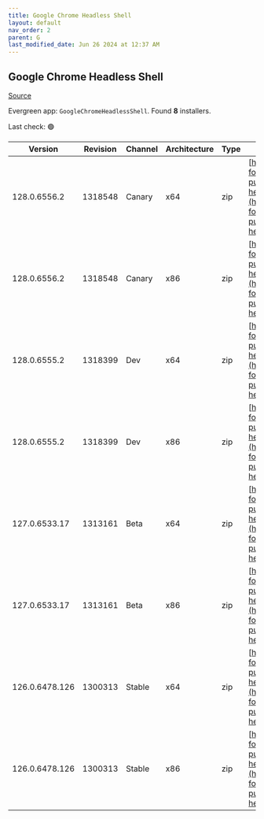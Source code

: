 ```yaml
---
title: Google Chrome Headless Shell
layout: default
nav_order: 2
parent: G
last_modified_date: Jun 26 2024 at 12:37 AM
---
```


## Google Chrome Headless Shell

[Source](https://googlechromelabs.github.io/chrome-for-testing/)

Evergreen app: `GoogleChromeHeadlessShell`. Found **8** installers.

Last check: 🟢

| Version        | Revision | Channel | Architecture | Type | URI                                                                                                                                                                                                                            |
| -------------- | -------- | ------- | ------------ | ---- | ------------------------------------------------------------------------------------------------------------------------------------------------------------------------------------------------------------------------------ |
| 128.0.6556.2   | 1318548  | Canary  | x64          | zip  | [https://storage.googleapis.com/chrome-for-testing-public/128.0.6556.2/win64/chrome-headless-shell-win64.zip](https://storage.googleapis.com/chrome-for-testing-public/128.0.6556.2/win64/chrome-headless-shell-win64.zip)     |
| 128.0.6556.2   | 1318548  | Canary  | x86          | zip  | [https://storage.googleapis.com/chrome-for-testing-public/128.0.6556.2/win32/chrome-headless-shell-win32.zip](https://storage.googleapis.com/chrome-for-testing-public/128.0.6556.2/win32/chrome-headless-shell-win32.zip)     |
| 128.0.6555.2   | 1318399  | Dev     | x64          | zip  | [https://storage.googleapis.com/chrome-for-testing-public/128.0.6555.2/win64/chrome-headless-shell-win64.zip](https://storage.googleapis.com/chrome-for-testing-public/128.0.6555.2/win64/chrome-headless-shell-win64.zip)     |
| 128.0.6555.2   | 1318399  | Dev     | x86          | zip  | [https://storage.googleapis.com/chrome-for-testing-public/128.0.6555.2/win32/chrome-headless-shell-win32.zip](https://storage.googleapis.com/chrome-for-testing-public/128.0.6555.2/win32/chrome-headless-shell-win32.zip)     |
| 127.0.6533.17  | 1313161  | Beta    | x64          | zip  | [https://storage.googleapis.com/chrome-for-testing-public/127.0.6533.17/win64/chrome-headless-shell-win64.zip](https://storage.googleapis.com/chrome-for-testing-public/127.0.6533.17/win64/chrome-headless-shell-win64.zip)   |
| 127.0.6533.17  | 1313161  | Beta    | x86          | zip  | [https://storage.googleapis.com/chrome-for-testing-public/127.0.6533.17/win32/chrome-headless-shell-win32.zip](https://storage.googleapis.com/chrome-for-testing-public/127.0.6533.17/win32/chrome-headless-shell-win32.zip)   |
| 126.0.6478.126 | 1300313  | Stable  | x64          | zip  | [https://storage.googleapis.com/chrome-for-testing-public/126.0.6478.126/win64/chrome-headless-shell-win64.zip](https://storage.googleapis.com/chrome-for-testing-public/126.0.6478.126/win64/chrome-headless-shell-win64.zip) |
| 126.0.6478.126 | 1300313  | Stable  | x86          | zip  | [https://storage.googleapis.com/chrome-for-testing-public/126.0.6478.126/win32/chrome-headless-shell-win32.zip](https://storage.googleapis.com/chrome-for-testing-public/126.0.6478.126/win32/chrome-headless-shell-win32.zip) |
